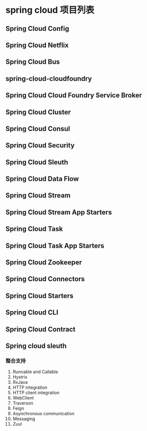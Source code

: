 # spring cloud 项目列表
##  Spring Cloud Config
##  Spring Cloud Netflix
##  Spring Cloud Bus
##  spring-cloud-cloudfoundry
##  Spring Cloud Cloud Foundry Service Broker
##  Spring Cloud Cluster
##  Spring Cloud Consul
##  Spring Cloud Security
##  Spring Cloud Sleuth
##  Spring Cloud Data Flow
##  Spring Cloud Stream
##  Spring Cloud Stream App Starters
##  Spring Cloud Task
##  Spring Cloud Task App Starters
##  Spring Cloud Zookeeper
##  Spring Cloud Connectors
##  Spring Cloud Starters
##  Spring Cloud CLI
##  Spring Cloud Contract


##  Spring cloud sleuth
### 整合支持
1.  Runnable and Callable
2.  Hystrix
3.  RxJava
4.  HTTP integration
5.  HTTP client integration
6.  WebClient
7.  Traverson
8.  Feign
9.  Asynchronous communication
10. Messaging
11. Zuul